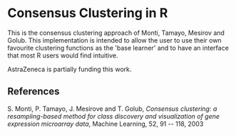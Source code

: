 # Consensus Clustering in R #

This is the consensus clustering approach of Monti, Tamayo,
Mesirov and Golub. This implementation is intended to allow
the user to use their own favourite clustering functions as
the 'base learner' and to have an interface that most R
users would find intuitive.

AstraZeneca is partially funding this work.


## References ##
S. Monti, P. Tamayo, J. Mesirove and T. Golub, _Consensus
clustering: a resampling-based method for class discovery
and visualization of gene expression microarray data_,
Machine Learning, 52, 91 -- 118, 2003

